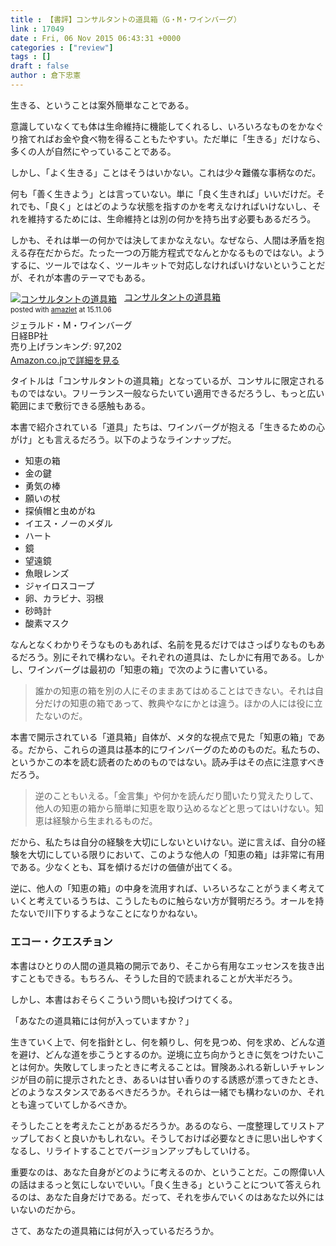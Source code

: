 ```yaml
---
title : 【書評】コンサルタントの道具箱（G・M・ワインバーグ）
link : 17049
date : Fri, 06 Nov 2015 06:43:31 +0000
categories : ["review"]
tags : []
draft : false
author : 倉下忠憲
---
```


生きる、ということは案外簡単なことである。

意識していなくても体は生命維持に機能してくれるし、いろいろなものをかなぐり捨てればお金や食べ物を得ることもたやすい。ただ単に「生きる」だけなら、多くの人が自然にやっていることである。

しかし、「よく生きる」ことはそうはいかない。これは少々難儀な事柄なのだ。

何も「善く生きよう」とは言っていない。単に「良く生きれば」いいだけだ。それでも、「良く」とはどのような状態を指すのかを考えなければいけないし、それを維持するためには、生命維持とは別の何かを持ち出す必要もあるだろう。

しかも、それは単一の何かでは決してまかなえない。なぜなら、人間は矛盾を抱える存在だからだ。たった一つの万能方程式でなんとかなるものではない。ようするに、ツールではなく、ツールキットで対応しなければいけないということだが、それが本書のテーマでもある。

<div class="amazlet-box" style="margin-bottom:0px;"><div class="amazlet-image" style="float:left;margin:0px 12px 1px 0px;"><a href="http://www.amazon.co.jp/exec/obidos/ASIN/4822281728/rashita1000-22/ref=nosim/" name="amazletlink" target="_blank"><img src="http://ecx.images-amazon.com/images/I/517NGEEVRML._SL160_.jpg" alt="コンサルタントの道具箱" style="border: none;" /></a></div><div class="amazlet-info" style="line-height:120%; margin-bottom: 10px"><div class="amazlet-name" style="margin-bottom:10px;line-height:120%"><a href="http://www.amazon.co.jp/exec/obidos/ASIN/4822281728/rashita1000-22/ref=nosim/" name="amazletlink" target="_blank">コンサルタントの道具箱</a><div class="amazlet-powered-date" style="font-size:80%;margin-top:5px;line-height:120%">posted with <a href="http://www.amazlet.com/" title="amazlet" target="_blank">amazlet</a> at 15.11.06</div></div><div class="amazlet-detail">ジェラルド・M・ワインバーグ <br />日経BP社 <br />売り上げランキング: 97,202<br /></div><div class="amazlet-sub-info" style="float: left;"><div class="amazlet-link" style="margin-top: 5px"><a href="http://www.amazon.co.jp/exec/obidos/ASIN/4822281728/rashita1000-22/ref=nosim/" name="amazletlink" target="_blank">Amazon.co.jpで詳細を見る</a></div></div></div><div class="amazlet-footer" style="clear: left"></div></div>

タイトルは「コンサルタントの道具箱」となっているが、コンサルに限定されるものではない。フリーランス一般ならたいてい適用できるだろうし、もっと広い範囲にまで敷衍できる感触もある。

本書で紹介されている「道具」たちは、ワインバーグが抱える「生きるための心がけ」とも言えるだろう。以下のようなラインナップだ。

<ul>
<li>知恵の箱</li>
<li>金の鍵</li>
<li>勇気の棒</li>
<li>願いの杖</li>
<li>探偵帽と虫めがね</li>
<li>イエス・ノーのメダル</li>
<li>ハート</li>
<li>鏡</li>
<li>望遠鏡</li>
<li>魚眼レンズ</li>
<li>ジャイロスコープ</li>
<li>卵、カラビナ、羽根</li>
<li>砂時計</li>
<li>酸素マスク</li>
</ul>

なんとなくわかりそうなものもあれば、名前を見るだけではさっぱりなものもあるだろう。別にそれで構わない。それぞれの道具は、たしかに有用である。しかし、ワインバーグは最初の「知恵の箱」で次のように書いている。

<blockquote>
誰かの知恵の箱を別の人にそのままあてはめることはできない。それは自分だけの知恵の箱であって、教典やなにかとは違う。ほかの人には役に立たないのだ。
</blockquote>

本書で開示されている「道具箱」自体が、メタ的な視点で見た「知恵の箱」である。だから、これらの道具は基本的にワインバーグのためのものだ。私たちの、というかこの本を読む読者のためのものではない。読み手はその点に注意すべきだろう。

<blockquote>
逆のこともいえる。「金言集」や何かを読んだり聞いたり覚えたりして、他人の知恵の箱から簡単に知恵を取り込めるなどと思ってはいけない。知恵は経験から生まれるものだ。
</blockquote>

だから、私たちは自分の経験を大切にしないといけない。逆に言えば、自分の経験を大切にしている限りにおいて、このような他人の「知恵の箱」は非常に有用である。少なくとも、耳を傾けるだけの価値が出てくる。

逆に、他人の「知恵の箱」の中身を流用すれば、いろいろなことがうまく考えていくと考えているうちは、こうしたものに触らない方が賢明だろう。オールを持たないで川下りするようなことになりかねない。

<H3>エコー・クエスチョン</H3>

本書はひとりの人間の道具箱の開示であり、そこから有用なエッセンスを抜き出すこともできる。もちろん、そうした目的で読まれることが大半だろう。

しかし、本書はおそらくこういう問いも投げつけてくる。

「あなたの道具箱には何が入っていますか？」

生きていく上で、何を指針とし、何を頼りし、何を見つめ、何を求め、どんな道を避け、どんな道を歩こうとするのか。逆境に立ち向かうときに気をつけたいことは何か。失敗してしまったときに考えることは。冒険あふれる新しいチャレンジが目の前に提示されたとき、あるいは甘い香りのする誘惑が漂ってきたとき、どのようなスタンスであるべきだろうか。それらは一緒でも構わないのか、それとも違っていてしかるべきか。

そうしたことを考えたことがあるだろうか。あるのなら、一度整理してリストアップしておくと良いかもしれない。そうしておけば必要なときに思い出しやすくなるし、リライトすることでバージョンアップもしていける。

重要なのは、あなた自身がどのように考えるのか、ということだ。この際偉い人の話はまるっと気にしないでいい。「良く生きる」ということについて答えられるのは、あなた自身だけである。だって、それを歩んでいくのはあなた以外にはいないのだから。

さて、あなたの道具箱には何が入っているだろうか。